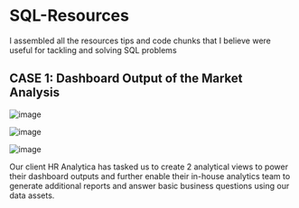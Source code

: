 # SQL-Resources
I assembled all the resources tips and code chunks that I believe were useful for tackling and solving SQL problems 

## CASE 1: Dashboard Output of the Market Analysis
![image](https://github.com/user-attachments/assets/4f211c0c-aac7-4708-a77b-1eb5bdf9fb6b) 
 
 ![image](https://github.com/user-attachments/assets/b59fa3fd-c481-4d9d-9c6b-e8683bbd9378)  
 
 ![image](https://github.com/user-attachments/assets/d0ac842b-9ed5-4646-a933-b57084a8ee2f)


Our client HR Analytica has tasked us to create 2 analytical views to power their dashboard outputs and further enable their in-house analytics team to generate additional reports and answer basic business questions using our data assets.

